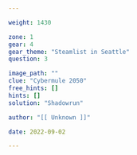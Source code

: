 ```yaml
---

weight: 1430

zone: 1
gear: 4
gear_theme: "Steamlist in Seattle"
question: 3

image_path: ""
clue: "Cybermule 2050"
free_hints: []
hints: []
solution: "Shadowrun"

author: "[[ Unknown ]]"

date: 2022-09-02

---
```


